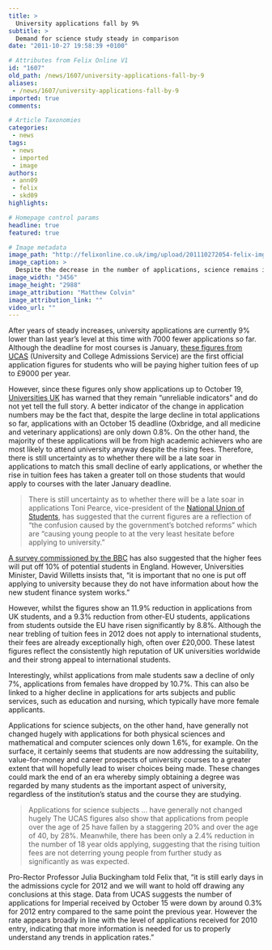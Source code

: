 ```yaml
---
title: >
  University applications fall by 9%
subtitle: >
  Demand for science study steady in comparison
date: "2011-10-27 19:58:39 +0100"

# Attributes from Felix Online V1
id: "1607"
old_path: /news/1607/university-applications-fall-by-9
aliases:
 - /news/1607/university-applications-fall-by-9
imported: true
comments:

# Article Taxonomies
categories:
 - news
tags:
 - news
 - imported
 - image
authors:
 - ann09
 - felix
 - skd09
highlights:

# Homepage control params
headline: true
featured: true

# Image metadata
image_path: "http://felixonline.co.uk/img/upload/201110272054-felix-img_6743-copy.jpg"
image_caption: >
  Despite the decrease in the number of applications, science remains in demand
image_width: "3456"
image_height: "2988"
image_attribution: "Matthew Colvin"
image_attribution_link: ""
video_url: ""
---
```


After years of steady increases, university applications are currently 9% lower than last year’s level at this time with 7000 fewer applications so far. Although the deadline for most courses is January, [these figures from UCAS](http://www.ucas.com/about_us/media_enquiries/media_releases/2011/20111024) (University and College Admissions Service) are the first official application figures for students who will be paying higher tuition fees of up to £9000 per year.

However, since these figures only show applications up to October 19, [Universities UK](http://www.universitiesuk.ac.uk/Pages/Default.aspx) has warned that they remain “unreliable indicators” and do not yet tell the full story. A better indicator of the change in application numbers may be the fact that, despite the large decline in total applications so far, applications with an October 15 deadline (Oxbridge, and all medicine and veterinary applications) are only down 0.8%. On the other hand, the majority of these applications will be from high academic achievers who are most likely to attend university anyway despite the rising fees. Therefore, there is still uncertainty as to whether there will be a late soar in applications to match this small decline of early applications, or whether the rise in tuition fees has taken a greater toll on those students that would apply to courses with the later January deadline.
> There is still uncertainty as to whether there will be a late soar in applications
Toni Pearce, vice-president of the [National Union of Students](http://www.nus.org.uk/), has suggested that the current figures are a reflection of “the confusion caused by the government’s botched reforms” which are “causing young people to at the very least hesitate before applying to university.”

[A survey commissioned by the BBC](http://www.bbc.co.uk/news/education-15392743) has also suggested that the higher fees will put off 10% of potential students in England. However, Universities Minister, David Willetts insists that, “it is important that no one is put off applying to university because they do not have information about how the new student finance system works.”

However, whilst the figures show an 11.9% reduction in applications from UK students, and a 9.3% reduction from other-EU students, applications from students outside the EU have risen significantly by 8.8%. Although the near trebling of tuition fees in 2012 does not apply to international students, their fees are already exceptionally high, often over £20,000. These latest figures reflect the consistently high reputation of UK universities worldwide and their strong appeal to international students.

Interestingly, whilst applications from male students saw a decline of only 7%, applications from females have dropped by 10.7%. This can also be linked to a higher decline in applications for arts subjects and public services, such as education and nursing, which typically have more female applicants.

Applications for science subjects, on the other hand, have generally not changed hugely with applications for both physical sciences and mathematical and computer sciences only down 1.6%, for example. On the surface, it certainly seems that students are now addressing the suitability, value-for-money and career prospects of university courses to a greater extent that will hopefully lead to wiser choices being made. These changes could mark the end of an era whereby simply obtaining a degree was regarded by many students as the important aspect of university, regardless of the institution’s status and the course they are studying.
> Applications for science subjects ... have generally not changed hugely
The UCAS figures also show that applications from people over the age of 25 have fallen by a staggering 20% and over the age of 40, by 28%. Meanwhile, there has been only a 2.4% reduction in the number of 18 year olds applying, suggesting that the rising tuition fees are not deterring young people from further study as significantly as was expected.

Pro-Rector Professor Julia Buckingham told Felix that, “it is still early days in the admissions cycle for 2012 and we will want to hold off drawing any conclusions at this stage. Data from UCAS suggests the number of applications for Imperial received by October 15 were down by around 0.3% for 2012 entry compared to the same point the previous year. However the rate appears broadly in line with the level of applications received for 2010 entry, indicating that more information is needed for us to properly understand any trends in application rates.”
